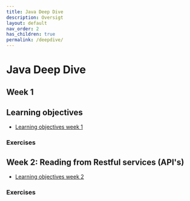 ```yaml
---
title: Java Deep Dive
description: Oversigt
layout: default
nav_order: 2
has_children: true
permalink: /deepdive/
---
```



# Java Deep Dive

## Week 1

## Learning objectives

- [Learning objectives week 1](./learningobjectives_week_1.md)

### Exercises

## Week 2: Reading from Restful services (API's)

- [Learning objectives week 2](./learningobjectives_week_2.md)

### Exercises
